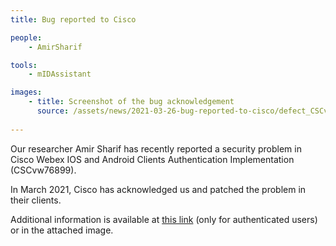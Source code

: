 ```yaml
---
title: Bug reported to Cisco

people:
    - AmirSharif

tools:
    - mIDAssistant

images:
    - title: Screenshot of the bug acknowledgement
      source: /assets/news/2021-03-26-bug-reported-to-cisco/defect_CSCvw76899.png
     
---
```


Our researcher Amir Sharif has recently reported a security problem in Cisco Webex IOS and Android Clients Authentication Implementation (CSCvw76899).

In March 2021, Cisco has acknowledged us and patched the problem in their clients.

Additional information is available at [this link](https://bst.cloudapps.cisco.com/bugsearch/bug/CSCvw76899) (only for authenticated users) or in the attached image.